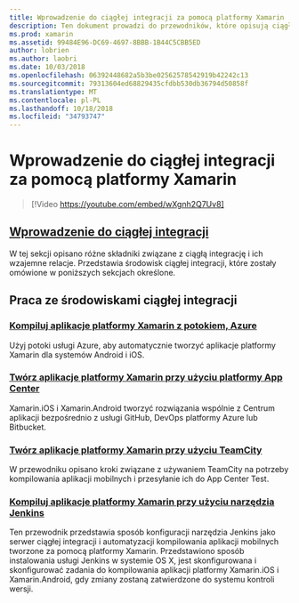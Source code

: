 ```yaml
---
title: Wprowadzenie do ciągłej integracji za pomocą platformy Xamarin
description: Ten dokument prowadzi do przewodników, które opisują ciągłej integracji za pomocą platformy Xamarin. Połączona zawartość zawiera omówienie ciągłej integracji i w tym artykule omówiono tworzenie Centrum aplikacji, TeamCity i Jenkins.
ms.prod: xamarin
ms.assetid: 99484E96-DC69-4697-8BBB-1B44C5CBB5ED
author: lobrien
ms.author: laobri
ms.date: 10/03/2018
ms.openlocfilehash: 06392448682a5b3be02562578542919b42242c13
ms.sourcegitcommit: 79313604ed68829435cfdbb530db36794d50858f
ms.translationtype: MT
ms.contentlocale: pl-PL
ms.lasthandoff: 10/18/2018
ms.locfileid: "34793747"
---
```

# <a name="introduction-to-continuous-integration-with-xamarin"></a>Wprowadzenie do ciągłej integracji za pomocą platformy Xamarin

> [!Video https://youtube.com/embed/wXgnh2Q7Uv8]

## <a name="introduction-to-continuous-integrationtoolsciintro-to-cimd"></a>[Wprowadzenie do ciągłej integracji](~/tools/ci/intro-to-ci.md)

W tej sekcji opisano różne składniki związane z ciągłą integrację i ich wzajemne relacje. Przedstawia środowisk ciągłej integracji, które zostały omówione w poniższych sekcjach określone.

## <a name="working-with-continuous-integration-environments"></a>Praca ze środowiskami ciągłej integracji

### <a name="build-xamarin-apps-with-azure-pipelineshttpsdocsmicrosoftcomazuredevopspipelineslanguagesxamarin"></a>[Kompiluj aplikacje platformy Xamarin z potokiem, Azure](https://docs.microsoft.com/azure/devops/pipelines/languages/xamarin/)

Użyj potoki usługi Azure, aby automatycznie tworzyć aplikacje platformy Xamarin dla systemów Android i iOS.

### <a name="build-xamarin-apps-using-app-centerhttpsdocsmicrosoftcomappcenterbuildxamarin"></a>[Twórz aplikacje platformy Xamarin przy użyciu platformy App Center](https://docs.microsoft.com/appcenter/build/xamarin/)

Xamarin.iOS i Xamarin.Android tworzyć rozwiązania wspólnie z Centrum aplikacji bezpośrednio z usługi GitHub, DevOps platformy Azure lub Bitbucket.

### <a name="build-xamarin-apps-with-teamcitytoolsciteamcitymd"></a>[Twórz aplikacje platformy Xamarin przy użyciu TeamCity](~/tools/ci/teamcity.md)

W przewodniku opisano kroki związane z używaniem TeamCity na potrzeby kompilowania aplikacji mobilnych i przesyłanie ich do App Center Test.

### <a name="build-xamarin-apps-with-jenkinstoolscijenkins-walkthroughmd"></a>[Kompiluj aplikacje platformy Xamarin przy użyciu narzędzia Jenkins](~/tools/ci/jenkins-walkthrough.md)

Ten przewodnik przedstawia sposób konfiguracji narzędzia Jenkins jako serwer ciągłej integracji i automatyzacji kompilowania aplikacji mobilnych tworzone za pomocą platformy Xamarin. Przedstawiono sposób instalowania usługi Jenkins w systemie OS X, jest skonfigurowana i skonfigurować zadania do kompilowania aplikacji platformy Xamarin.iOS i Xamarin.Android, gdy zmiany zostaną zatwierdzone do systemu kontroli wersji.
